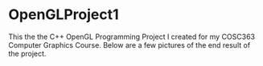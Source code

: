 # OpenGLProject1
This the the C++ OpenGL Programming Project I created for my COSC363 Computer Graphics Course. Below are a few pictures of the end result of the project.
